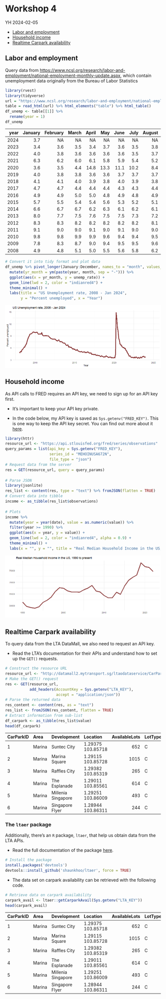 Workshop 4
================
YH
2024-02-05

- [Labor and employment](#labor-and-employment)
- [Household income](#household-income)
- [Realtime Carpark availability](#realtime-carpark-availability)

## Labor and employment

Query data from
<https://www.ncsl.org/research/labor-and-employment/national-employment-monthly-update.aspx>,
which contain unemployment data originally from the Bureau of Labor
Statistics

``` r
library(rvest)
library(tidyverse)
url = "https://www.ncsl.org/research/labor-and-employment/national-employment-monthly-update.aspx"
table = read_html(url) %>% html_elements("table") %>% html_table()
df_unemp <- table[[1]] %>%
  rename(year = 1)
df_unemp
```

<div class="kable-table">

| year | January | February | March | April |  May | June | July | August | September | October | November | December |
|-----:|--------:|---------:|------:|------:|-----:|-----:|-----:|-------:|----------:|--------:|---------:|---------:|
| 2024 |     3.7 |       NA |    NA |    NA |   NA |   NA |   NA |     NA |        NA |      NA |       NA |       NA |
| 2023 |     3.4 |      3.6 |   3.5 |   3.4 |  3.7 |  3.6 |  3.5 |    3.8 |       3.8 |     3.9 |      3.7 |      3.7 |
| 2022 |     4.0 |      3.8 |   3.6 |   3.6 |  3.6 |  3.6 |  3.5 |    3.7 |       3.5 |     3.7 |      3.7 |      3.5 |
| 2021 |     6.3 |      6.2 |   6.0 |   6.1 |  5.8 |  5.9 |  5.4 |    5.2 |       4.8 |     4.6 |      4.2 |      3.9 |
| 2020 |     3.6 |      3.5 |   4.4 |  14.8 | 13.3 | 11.1 | 10.2 |    8.4 |       7.9 |     6.9 |      6.7 |      6.7 |
| 2019 |     4.0 |      3.8 |   3.8 |   3.6 |  3.6 |  3.7 |  3.7 |    3.7 |       3.5 |     3.6 |      3.5 |      3.5 |
| 2018 |     4.1 |      4.1 |   4.0 |   3.9 |  3.8 |  4.0 |  3.9 |    3.8 |       3.7 |     3.8 |      3.7 |      3.9 |
| 2017 |     4.7 |      4.7 |   4.4 |   4.4 |  4.4 |  4.3 |  4.3 |    4.4 |       4.2 |     4.1 |      4.2 |      4.1 |
| 2016 |     4.9 |      4.9 |   5.0 |   5.0 |  4.8 |  4.9 |  4.8 |    4.9 |       5.0 |     4.9 |      4.7 |      4.7 |
| 2015 |     5.7 |      5.5 |   5.4 |   5.4 |  5.6 |  5.3 |  5.2 |    5.1 |       5.0 |     5.0 |      5.1 |      5.0 |
| 2014 |     6.6 |      6.7 |   6.7 |   6.2 |  6.3 |  6.1 |  6.2 |    6.1 |       5.9 |     5.7 |      5.8 |      5.6 |
| 2013 |     8.0 |      7.7 |   7.5 |   7.6 |  7.5 |  7.5 |  7.3 |    7.2 |       7.2 |     7.2 |      6.9 |      6.7 |
| 2012 |     8.3 |      8.3 |   8.2 |   8.2 |  8.2 |  8.2 |  8.2 |    8.1 |       7.8 |     7.8 |      7.7 |      7.9 |
| 2011 |     9.1 |      9.0 |   9.0 |   9.1 |  9.0 |  9.1 |  9.0 |    9.0 |       9.0 |     8.8 |      8.6 |      8.5 |
| 2010 |     9.8 |      9.8 |   9.9 |   9.9 |  9.6 |  9.4 |  9.4 |    9.5 |       9.5 |     9.4 |      9.8 |      9.3 |
| 2009 |     7.8 |      8.3 |   8.7 |   9.0 |  9.4 |  9.5 |  9.5 |    9.6 |       9.8 |    10.0 |      9.9 |      9.9 |
| 2008 |     4.9 |      4.8 |   5.1 |   5.0 |  5.5 |  5.6 |  5.8 |    6.2 |       6.2 |     6.6 |      6.8 |      7.2 |

</div>

``` r
# Convert it into tidy format and plot data
df_unemp %>% pivot_longer(January:December, names_to = "month", values_to = "unemp_rate") %>%
  mutate(yr_month = ym(paste(year, month, sep = "-"))) %>%
  ggplot(aes(x = yr_month, y = unemp_rate)) +
  geom_line(lwd = 2, color = "indianred4") +
  theme_minimal() +
  labs(title = "US Unemployment rate, 2008 - Jan 2024",
       y = "Percent unemployed", x = "Year")
```

![](04-workshop_files/figure-gfm/unnamed-chunk-1-1.png)<!-- -->

## Household income

As API calls to FRED requires an API key, we need to sign up for an API
key first.

- It’s important to keep your API key private.

- In the code below, my API key is saved as `Sys.getenv("FRED_KEY")`.
  This is one way to keep the API key secret. You can find out more
  about it
  [here](https://daattali.gitbooks.io/stat545-ubc-github-io/content/bit003_api-key-env-var.html).

``` r
library(httr)
resource_url <- "https://api.stlouisfed.org/fred/series/observations"
query_params = list(api_key = Sys.getenv("FRED_KEY"),
                    series_id = "MEHOINUSA672N",
                    file_type = "json")
# Request data from the server
res = GET(resource_url, query = query_params)

# Parse JSON
library(jsonlite)
res_list <- content(res, type = "text") %>% fromJSON(flatten = TRUE)
# Convert data into tibble
income <- as_tibble(res_list$observations)

# Plots
income %>%
  mutate(year = year(date), value = as.numeric(value)) %>%
  filter(year >= 1990) %>%
  ggplot(aes(x = year, y = value)) +
  geom_line(lwd = 2, color = "indianred4", alpha = 0.9) +
  theme_minimal() +
  labs(x = "", y = "", title = "Real Median Household Income in the US, 1990 to present")
```

![](04-workshop_files/figure-gfm/unnamed-chunk-2-1.png)<!-- -->

## Realtime Carpark availability

To query data from the LTA DataMall, we also need to request an API key.

- Read the LTA’s documentation for their APIs and understand how to set
  up the `GET()` requests.

``` r
# Construct the resource URL
resource_url <- "http://datamall2.mytransport.sg/ltaodataservice/CarParkAvailabilityv2"
# Make the GET() request
res <- GET(resource_url, 
           add_headers(AccountKey = Sys.getenv("LTA_KEY"),
                       accept = "application/json"))
# Parse the returned data
res_content <- content(res, as = "text")
res_list <- fromJSON(res_content, flatten = TRUE)
# Extract information from sub-list
df_carpark <- as_tibble(res_list$value)
head(df_carpark)
```

<div class="kable-table">

| CarParkID | Area   | Development        | Location          | AvailableLots | LotType | Agency |
|:----------|:-------|:-------------------|:------------------|--------------:|:--------|:-------|
| 1         | Marina | Suntec City        | 1.29375 103.85718 |           652 | C       | LTA    |
| 2         | Marina | Marina Square      | 1.29115 103.85728 |          1015 | C       | LTA    |
| 3         | Marina | Raffles City       | 1.29382 103.85319 |           265 | C       | LTA    |
| 4         | Marina | The Esplanade      | 1.29011 103.85561 |           614 | C       | LTA    |
| 5         | Marina | Millenia Singapore | 1.29251 103.86009 |           493 | C       | LTA    |
| 6         | Marina | Singapore Flyer    | 1.28944 103.86311 |           244 | C       | LTA    |

</div>

### The `ltaer` package

Additionally, there’s an `R` package, `ltaer`, that help us obtain data
from the LTA APIs.

- Read the full documentation of the package
  [here](https://shaunkhoo.github.io/ltaer/index.html).

``` r
# Install the package
install.packages('devtools')
devtools::install_github('shaunkhoo/ltaer', force = TRUE)
```

- The data set on carpark availability can be retrieved with the
  following code.

``` r
# Retrieve data on carpark availability
carpark_avail <- ltaer::getCarparkAvail(Sys.getenv("LTA_KEY"))
head(carpark_avail)
```

<div class="kable-table">

| CarParkID | Area   | Development        | Location          | AvailableLots | LotType | Agency | lat     | lng       |
|:----------|:-------|:-------------------|:------------------|--------------:|:--------|:-------|:--------|:----------|
| 1         | Marina | Suntec City        | 1.29375 103.85718 |           652 | C       | LTA    | 1.29375 | 103.85718 |
| 2         | Marina | Marina Square      | 1.29115 103.85728 |          1015 | C       | LTA    | 1.29115 | 103.85728 |
| 3         | Marina | Raffles City       | 1.29382 103.85319 |           265 | C       | LTA    | 1.29382 | 103.85319 |
| 4         | Marina | The Esplanade      | 1.29011 103.85561 |           614 | C       | LTA    | 1.29011 | 103.85561 |
| 5         | Marina | Millenia Singapore | 1.29251 103.86009 |           493 | C       | LTA    | 1.29251 | 103.86009 |
| 6         | Marina | Singapore Flyer    | 1.28944 103.86311 |           244 | C       | LTA    | 1.28944 | 103.86311 |

</div>

